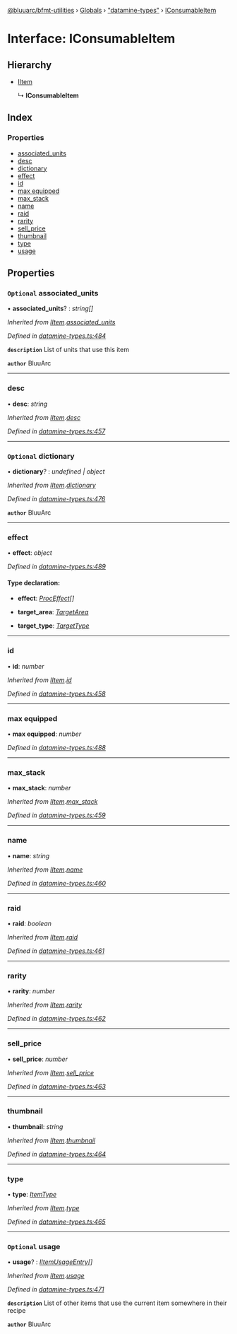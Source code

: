 [@bluuarc/bfmt-utilities](../README.md) › [Globals](../globals.md) › ["datamine-types"](../modules/_datamine_types_.md) › [IConsumableItem](_datamine_types_.iconsumableitem.md)

# Interface: IConsumableItem

## Hierarchy

* [IItem](_datamine_types_.iitem.md)

  ↳ **IConsumableItem**

## Index

### Properties

* [associated_units](_datamine_types_.iconsumableitem.md#optional-associated_units)
* [desc](_datamine_types_.iconsumableitem.md#desc)
* [dictionary](_datamine_types_.iconsumableitem.md#optional-dictionary)
* [effect](_datamine_types_.iconsumableitem.md#effect)
* [id](_datamine_types_.iconsumableitem.md#id)
* [max equipped](_datamine_types_.iconsumableitem.md#max-equipped)
* [max_stack](_datamine_types_.iconsumableitem.md#max_stack)
* [name](_datamine_types_.iconsumableitem.md#name)
* [raid](_datamine_types_.iconsumableitem.md#raid)
* [rarity](_datamine_types_.iconsumableitem.md#rarity)
* [sell_price](_datamine_types_.iconsumableitem.md#sell_price)
* [thumbnail](_datamine_types_.iconsumableitem.md#thumbnail)
* [type](_datamine_types_.iconsumableitem.md#type)
* [usage](_datamine_types_.iconsumableitem.md#optional-usage)

## Properties

### `Optional` associated_units

• **associated_units**? : *string[]*

*Inherited from [IItem](_datamine_types_.iitem.md).[associated_units](_datamine_types_.iitem.md#optional-associated_units)*

*Defined in [datamine-types.ts:484](https://github.com/BluuArc/bfmt-utilities/blob/2dbb89b/src/datamine-types.ts#L484)*

**`description`** List of units that use this item

**`author`** BluuArc

___

###  desc

• **desc**: *string*

*Inherited from [IItem](_datamine_types_.iitem.md).[desc](_datamine_types_.iitem.md#desc)*

*Defined in [datamine-types.ts:457](https://github.com/BluuArc/bfmt-utilities/blob/2dbb89b/src/datamine-types.ts#L457)*

___

### `Optional` dictionary

• **dictionary**? : *undefined | object*

*Inherited from [IItem](_datamine_types_.iitem.md).[dictionary](_datamine_types_.iitem.md#optional-dictionary)*

*Defined in [datamine-types.ts:476](https://github.com/BluuArc/bfmt-utilities/blob/2dbb89b/src/datamine-types.ts#L476)*

**`author`** BluuArc

___

###  effect

• **effect**: *object*

*Defined in [datamine-types.ts:489](https://github.com/BluuArc/bfmt-utilities/blob/2dbb89b/src/datamine-types.ts#L489)*

#### Type declaration:

* **effect**: *[ProcEffect](../modules/_datamine_types_.md#proceffect)[]*

* **target_area**: *[TargetArea](../enums/_datamine_types_.targetarea.md)*

* **target_type**: *[TargetType](../enums/_datamine_types_.targettype.md)*

___

###  id

• **id**: *number*

*Inherited from [IItem](_datamine_types_.iitem.md).[id](_datamine_types_.iitem.md#id)*

*Defined in [datamine-types.ts:458](https://github.com/BluuArc/bfmt-utilities/blob/2dbb89b/src/datamine-types.ts#L458)*

___

###  max equipped

• **max equipped**: *number*

*Defined in [datamine-types.ts:488](https://github.com/BluuArc/bfmt-utilities/blob/2dbb89b/src/datamine-types.ts#L488)*

___

###  max_stack

• **max_stack**: *number*

*Inherited from [IItem](_datamine_types_.iitem.md).[max_stack](_datamine_types_.iitem.md#max_stack)*

*Defined in [datamine-types.ts:459](https://github.com/BluuArc/bfmt-utilities/blob/2dbb89b/src/datamine-types.ts#L459)*

___

###  name

• **name**: *string*

*Inherited from [IItem](_datamine_types_.iitem.md).[name](_datamine_types_.iitem.md#name)*

*Defined in [datamine-types.ts:460](https://github.com/BluuArc/bfmt-utilities/blob/2dbb89b/src/datamine-types.ts#L460)*

___

###  raid

• **raid**: *boolean*

*Inherited from [IItem](_datamine_types_.iitem.md).[raid](_datamine_types_.iitem.md#raid)*

*Defined in [datamine-types.ts:461](https://github.com/BluuArc/bfmt-utilities/blob/2dbb89b/src/datamine-types.ts#L461)*

___

###  rarity

• **rarity**: *number*

*Inherited from [IItem](_datamine_types_.iitem.md).[rarity](_datamine_types_.iitem.md#rarity)*

*Defined in [datamine-types.ts:462](https://github.com/BluuArc/bfmt-utilities/blob/2dbb89b/src/datamine-types.ts#L462)*

___

###  sell_price

• **sell_price**: *number*

*Inherited from [IItem](_datamine_types_.iitem.md).[sell_price](_datamine_types_.iitem.md#sell_price)*

*Defined in [datamine-types.ts:463](https://github.com/BluuArc/bfmt-utilities/blob/2dbb89b/src/datamine-types.ts#L463)*

___

###  thumbnail

• **thumbnail**: *string*

*Inherited from [IItem](_datamine_types_.iitem.md).[thumbnail](_datamine_types_.iitem.md#thumbnail)*

*Defined in [datamine-types.ts:464](https://github.com/BluuArc/bfmt-utilities/blob/2dbb89b/src/datamine-types.ts#L464)*

___

###  type

• **type**: *[ItemType](../enums/_datamine_types_.itemtype.md)*

*Inherited from [IItem](_datamine_types_.iitem.md).[type](_datamine_types_.iitem.md#type)*

*Defined in [datamine-types.ts:465](https://github.com/BluuArc/bfmt-utilities/blob/2dbb89b/src/datamine-types.ts#L465)*

___

### `Optional` usage

• **usage**? : *[IItemUsageEntry](_datamine_types_.iitemusageentry.md)[]*

*Inherited from [IItem](_datamine_types_.iitem.md).[usage](_datamine_types_.iitem.md#optional-usage)*

*Defined in [datamine-types.ts:471](https://github.com/BluuArc/bfmt-utilities/blob/2dbb89b/src/datamine-types.ts#L471)*

**`description`** List of other items that use the current item somewhere in their recipe

**`author`** BluuArc
